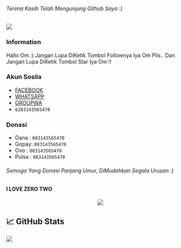 ###### Terima Kasih Telah Mengunjung Github Saya :)
![](https://komarev.com/ghpvc/?username=Dumai-991&color=blue)

### Information
Hallo Om :)
Jangan Lupa DiKetik Tombol Follownya Iya Om Plis..
Dan Jangan Lupa DiKetik Tombol Star Iya Om !!

### Akun Sosila
* [FACEBOOK](https://m.facebook.com/ilovexnxx)
* [WHATSAPP](https://wa.me/6283143565470?text=Assalamualaikum+Warohmatullahi+wabaokatuh)
* [GROUPWA](https://)
* ```6283143565470```

### Donasi
* Dana : ```083143565470```
* Gopay: ```083143565470```
* Ovo : ```083143565470```
* Pulsa : ```083143565470```
###### Semoga Yang Donasi Panjang Umur, DiMudahkan Segala Urusan :)

#### I LOVE ZERO TWO
<p align="center">
<img src="https://i.giphy.com/media/OOSbqEBoTmA2OUN3pO/giphy.webp">
</p>
<p align="center">

## &#x1f4c8; GitHub Stats
<a href="https://github.com/Dumai-991/Dumai-991">
  <img align="center" src="https://github-readme-stats.vercel.app/api/top-langs/?username=Dumai-991&hide=java,html&title_color=ffffff&text_color=c9cacc&icon_color=2bbc8a&bg_color=1d1f21">
